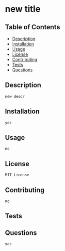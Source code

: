 # new title
  ## Table of Contents 
  - [Description](#description)
  - [Installation](#installation)
  - [Usage](#usage)
  - [License](#license)
  - [Contributing](#contributing)
  - [Tests](#tests)
  - [Questions](#questions)

## Description
    new descr
## Installation 
    yes
## Usage
    no
## License
    MIT License
## Contributing
    no
## Tests
## Questions
    yes

